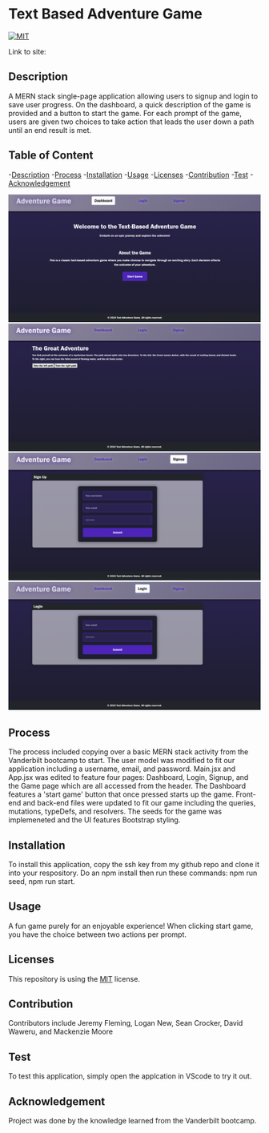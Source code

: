 # Text Based Adventure Game

[![MIT](https://img.shields.io/badge/License-MIT-yellow.svg)](https://opensource.org/licenses/MIT)
  
Link to site: 

## Description
A MERN stack single-page application allowing users to signup and login to save user progress. On the dashboard, a quick description of the game
is provided and a button to start the game. For each prompt of the game, users are given two choices to take action that leads the user down a path
until an end result is met.


## Table of Content
-[Description](#Description)
-[Process](#Process)
-[Installation](#Installation)
-[Usage](#Usage)
-[Licenses](#Licenses)
-[Contribution](#Contribution)
-[Test](#Test)
-[Acknowledgement](#Acknowledgement)

<img src="./client/src/assets/ss1.png"/>
<img src="./client/src/assets/ss4.png"/>
<img src="./client/src/assets/ss3.png"/>
<img src="./client/src/assets/ss2.png"/>

## Process
The process included copying over a basic MERN stack activity from the Vanderbilt bootcamp to start. The user model was modified to fit our application including a username, email, and password. Main.jsx and App.jsx was edited to feature four pages: Dashboard, Login, Signup, and the Game page which are all accessed from the header. The Dashboard features a 'start game' button that once pressed starts up the game. Front-end and back-end files were updated to fit our game including the queries, mutations, typeDefs, and resolvers. The seeds for the game was implemeneted and the UI features Bootstrap styling.


## Installation
To install this application, copy the ssh key from my github repo and clone it into your respository. Do an npm install then run these commands: npm run seed, npm run start.


## Usage
A fun game purely for an enjoyable experience! When clicking start game, you have the choice between two actions per prompt.


## Licenses
This repository is using the [MIT](https://opensource.org/licenses/MIT) license.


## Contribution
Contributors include Jeremy Fleming, Logan New, Sean Crocker, David Waweru, and Mackenzie Moore


## Test
To test this application, simply open the applcation in VScode to try it out.


## Acknowledgement
Project was done by the knowledge learned from the Vanderbilt bootcamp.